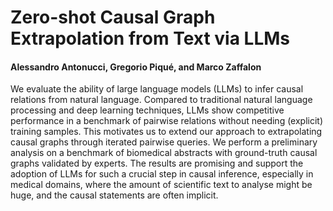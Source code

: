 # Zero-shot Causal Graph Extrapolation from Text via LLMs

#### Alessandro Antonucci, Gregorio Piqué, and Marco Zaffalon

We evaluate the ability of large language models (LLMs) to infer causal relations from natural language. Compared to traditional natural language processing and deep learning techniques, LLMs show competitive performance in a benchmark of pairwise relations without needing (explicit) training samples. This motivates us to extend our approach to extrapolating causal graphs through iterated pairwise queries. We perform a preliminary analysis on a benchmark of biomedical abstracts with ground-truth causal graphs validated by experts. The results are promising and support the adoption of LLMs for such a crucial step in causal inference, especially in medical domains, where the amount of scientific text to analyse might be huge, and the causal statements are often implicit.
